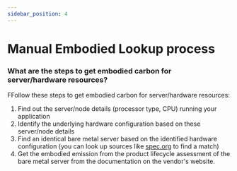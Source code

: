 ```yaml
---
sidebar_position: 4
---
```



# Manual Embodied Lookup process 

### What are the steps to get embodied carbon for server/hardware resources?​

FFollow these steps to get embodied carbon for server/hardware resources:

1. Find out the server/node details (processor type, CPU) running your application
2. Identify the underlying hardware configuration based on these server/node details
3. Find an identical bare metal server based on the identified hardware configuration (you can look up sources like [spec.org](https://www.spec.org/) to find a match)
4. Get the embodied emission from the product lifecycle assessment of the bare metal server from the documentation on the vendor's website.


